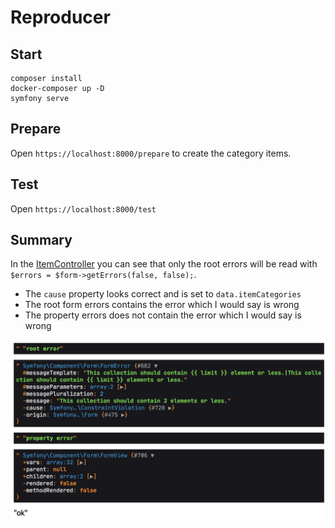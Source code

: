
# Reproducer

## Start

```
composer install
docker-composer up -D
symfony serve
```

## Prepare

Open `https://localhost:8000/prepare` to create the category items.

## Test

Open `https://localhost:8000/test`

## Summary

In the [ItemController](./src/Controller/ItemController.php) you can see that only the root errors will be read with `$errors = $form->getErrors(false, false);`.

- The `cause` property looks correct and is set to `data.itemCategories`
- The root form errors contains the error which I would say is wrong
- The property errors does not contain the error which I would say is wrong

![](./screenshot.png)
